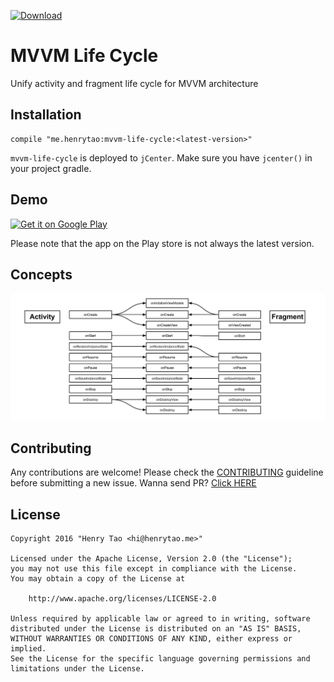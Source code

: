 [ ![Download](https://api.bintray.com/packages/henrytao-me/maven/mvvm-life-cycle/images/download.svg) ](https://bintray.com/henrytao-me/maven/mvvm-life-cycle/_latestVersion)

MVVM Life Cycle
================

Unify activity and fragment life cycle for MVVM architecture


## Installation

```
compile "me.henrytao:mvvm-life-cycle:<latest-version>"
```

`mvvm-life-cycle` is deployed to `jCenter`. Make sure you have `jcenter()` in your project gradle.


## Demo

[![Get it on Google Play](https://raw.githubusercontent.com/henrytao-me/mvvm-life-cycle/master/screenshots/google-play.png)](https://play.google.com/store/apps/details?id=me.henrytao.mvvmlifecycle)

Please note that the app on the Play store is not always the latest version.


## Concepts

![Feature](./screenshots/mvvm-life-cycle.jpg)


## Contributing

Any contributions are welcome!
Please check the [CONTRIBUTING](CONTRIBUTING.md) guideline before submitting a new issue. Wanna send PR? [Click HERE](https://github.com/henrytao-me/mvvm-life-cycle/pulls)


## License

    Copyright 2016 "Henry Tao <hi@henrytao.me>"

    Licensed under the Apache License, Version 2.0 (the "License");
    you may not use this file except in compliance with the License.
    You may obtain a copy of the License at

        http://www.apache.org/licenses/LICENSE-2.0

    Unless required by applicable law or agreed to in writing, software
    distributed under the License is distributed on an "AS IS" BASIS,
    WITHOUT WARRANTIES OR CONDITIONS OF ANY KIND, either express or implied.
    See the License for the specific language governing permissions and
    limitations under the License.


